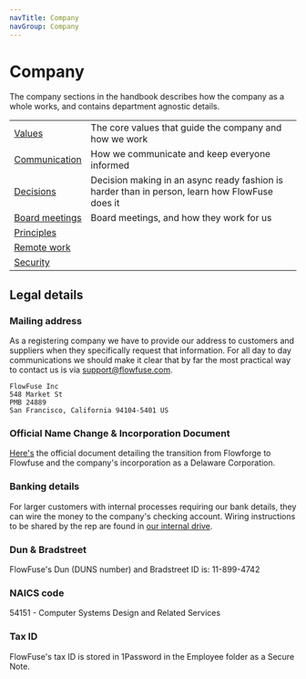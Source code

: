 ```yaml
---
navTitle: Company
navGroup: Company
---
```


# Company

The company sections in the handbook describes how the company as a whole works,
and contains department agnostic details.

| | |
|-|-|
| [Values](/handbook/company/values/) | The core values that guide the company and how we work |
| [Communication](/handbook/company/communication/) | How we communicate and keep everyone informed |
| [Decisions](/handbook/company/decisions/) | Decision making in an async ready fashion is harder than in person, learn how FlowFuse does it |
| [Board meetings](/handbook/company/board/) | Board meetings, and how they work for us |
| [Principles](./principles.md) | |
| [Remote work](./remote.md) | |
| [Security](/handbook/company/security/) | |

## Legal details

### Mailing address

As a registering company we have to provide our address to customers and suppliers when they specifically request that information. For all day to day communications we should make it clear that by far the most practical way to contact us is via support@flowfuse.com.

```
FlowFuse Inc
548 Market St
PMB 24889
San Francisco, California 94104-5401 US
```

### Official Name Change & Incorporation Document
[Here's](https://drive.google.com/file/d/1cnHv1K8VxKeq8YuRaUpczO9c8ilm6kHZ/view?usp=drive_link) the official document detailing the transition from Flowforge to Flowfuse and the company's incorporation as a Delaware Corporation. 

### Banking details

For larger customers with internal processes requiring our bank details, they can wire the money to the company's
checking account. Wiring instructions to be shared by the rep are found in
[our internal drive](https://drive.google.com/file/d/1B68cgaut2zdpEx6EfuBTJYMU36f8pYqH/view?usp=drive_link).

### Dun & Bradstreet

FlowFuse's Dun (DUNS number) and Bradstreet ID is: 11-899-4742

### NAICS code

54151 - Computer Systems Design and Related Services

### Tax ID

FlowFuse's tax ID is stored in 1Password in the Employee folder as a Secure Note.
